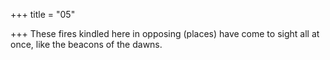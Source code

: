 +++
title = "05"

+++
These fires kindled here in opposing (places) have come to sight all  at once,
like the beacons of the dawns.